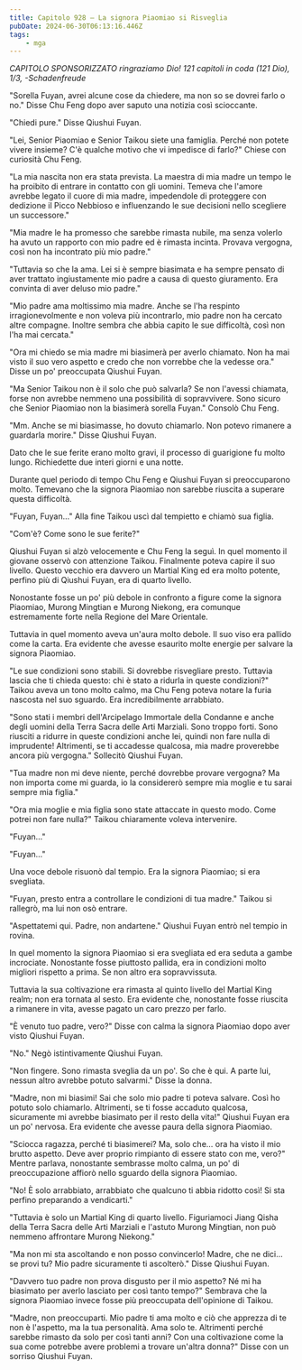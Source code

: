 ```yaml
---
title: Capitolo 928 – La signora Piaomiao si Risveglia
pubDate: 2024-06-30T06:13:16.446Z
tags:
    - mga
---
```



<em>CAPITOLO SPONSORIZZATO ringraziamo Dio!
121 capitoli in coda (121 Dio), 1/3,
-Schadenfreude</em>


"Sorella Fuyan, avrei alcune cose da chiedere, ma non so se dovrei farlo o no." Disse Chu Feng dopo aver saputo una notizia così scioccante.


"Chiedi pure." Disse Qiushui Fuyan.


"Lei, Senior Piaomiao e Senior Taikou siete una famiglia. Perché non potete vivere insieme? C'è qualche motivo che vi impedisce di farlo?" Chiese con curiosità Chu Feng.


"La mia nascita non era stata prevista. La maestra di mia madre un tempo le ha proibito di entrare in contatto con gli uomini. Temeva che l'amore avrebbe legato il cuore di mia madre, impedendole di proteggere con dedizione il Picco Nebbioso e influenzando le sue decisioni nello scegliere un successore."


"Mia madre le ha promesso che sarebbe rimasta nubile, ma senza volerlo ha avuto un rapporto con mio padre ed è rimasta incinta. Provava vergogna, così non ha incontrato più mio padre."


"Tuttavia so che la ama. Lei si è sempre biasimata e ha sempre pensato di aver trattato ingiustamente mio padre a causa di questo giuramento. Era convinta di aver deluso mio padre."


"Mio padre ama moltissimo mia madre. Anche se l'ha respinto irragionevolmente e non voleva più incontrarlo, mio padre non ha cercato altre compagne. Inoltre sembra che abbia capito le sue difficoltà, così non l'ha mai cercata."


"Ora mi chiedo se mia madre mi biasimerà per averlo chiamato. Non ha mai visto il suo vero aspetto e credo che non vorrebbe che la vedesse ora." Disse un po' preoccupata Qiushui Fuyan.


"Ma Senior Taikou non è il solo che può salvarla? Se non l'avessi chiamata, forse non avrebbe nemmeno una possibilità di sopravvivere. Sono sicuro che Senior Piaomiao non la biasimerà sorella Fuyan." Consolò Chu Feng.


"Mm. Anche se mi biasimasse, ho dovuto chiamarlo. Non potevo rimanere a guardarla morire." Disse Qiushui Fuyan.


Dato che le sue ferite erano molto gravi, il processo di guarigione fu molto lungo. Richiedette due interi giorni e una notte.


Durante quel periodo di tempo Chu Feng e Qiushui Fuyan si preoccuparono molto. Temevano che la signora Piaomiao non sarebbe riuscita a superare questa difficoltà.


"Fuyan, Fuyan..." Alla fine Taikou uscì dal tempietto e chiamò sua figlia.


"Com'è? Come sono le sue ferite?"


Qiushui Fuyan si alzò velocemente e Chu Feng la seguì. In quel momento il giovane osservò con attenzione Taikou. Finalmente poteva capire il suo livello. Questo vecchio era davvero un Martial King ed era molto potente, perfino più di Qiushui Fuyan, era di quarto livello.


Nonostante fosse un po' più debole in confronto a figure come la signora Piaomiao, Murong Mingtian e Murong Niekong, era comunque estremamente forte nella Regione del Mare Orientale.


Tuttavia in quel momento aveva un'aura molto debole. Il suo viso era pallido come la carta. Era evidente che avesse esaurito molte energie per salvare la signora Piaomiao.


"Le sue condizioni sono stabili. Si dovrebbe risvegliare presto. Tuttavia lascia che ti chieda questo: chi è stato a ridurla in queste condizioni?" Taikou aveva un tono molto calmo, ma Chu Feng poteva notare la furia nascosta nel suo sguardo. Era incredibilmente arrabbiato.


"Sono stati i membri dell'Arcipelago Immortale della Condanne e anche degli uomini della Terra Sacra delle Arti Marziali. Sono troppo forti. Sono riusciti a ridurre in queste condizioni anche lei, quindi non fare nulla di imprudente! Altrimenti, se ti accadesse qualcosa, mia madre proverebbe ancora più vergogna." Sollecitò Qiushui Fuyan.


"Tua madre non mi deve niente, perché dovrebbe provare vergogna? Ma non importa come mi guarda, io la considererò sempre mia moglie e tu sarai sempre mia figlia."


"Ora mia moglie e mia figlia sono state attaccate in questo modo. Come potrei non fare nulla?" Taikou chiaramente voleva intervenire.


"Fuyan..."


"Fuyan..."


Una voce debole risuonò dal tempio. Era la signora Piaomiao; si era svegliata.


"Fuyan, presto entra a controllare le condizioni di tua madre." Taikou si rallegrò, ma lui non osò entrare.


"Aspettatemi qui. Padre, non andartene." Qiushui Fuyan entrò nel tempio in rovina.


In quel momento la signora Piaomiao si era svegliata ed era seduta a gambe incrociate. Nonostante fosse piuttosto pallida, era in condizioni molto migliori rispetto a prima. Se non altro era sopravvissuta.


Tuttavia la sua coltivazione era rimasta al quinto livello del Martial King realm; non era tornata al sesto. Era evidente che, nonostante fosse riuscita a rimanere in vita, avesse pagato un caro prezzo per farlo.


"È venuto tuo padre, vero?" Disse con calma la signora Piaomiao dopo aver visto Qiushui Fuyan.


"No." Negò istintivamente Qiushui Fuyan.


"Non fingere. Sono rimasta sveglia da un po'. So che è qui. A parte lui, nessun altro avrebbe potuto salvarmi." Disse la donna.


"Madre, non mi biasimi! Sai che solo mio padre ti poteva salvare. Così ho potuto solo chiamarlo. Altrimenti, se ti fosse accaduto qualcosa, sicuramente mi avrebbe biasimato per il resto della vita!" Qiushui Fuyan era un po' nervosa. Era evidente che avesse paura della signora Piaomiao.


 "Sciocca ragazza, perché ti biasimerei? Ma, solo che... ora ha visto il mio brutto aspetto. Deve aver proprio rimpianto di essere stato con me, vero?" Mentre parlava, nonostante sembrasse molto calma, un po' di preoccupazione affiorò nello sguardo della signora Piaomiao.


"No! È solo arrabbiato, arrabbiato che qualcuno ti abbia ridotto così! Si sta perfino preparando a vendicarti."


"Tuttavia è solo un Martial King di quarto livello. Figuriamoci Jiang Qisha della Terra Sacra delle Arti Marziali e l'astuto Murong Mingtian, non può nemmeno affrontare Murong Niekong."


"Ma non mi sta ascoltando e non posso convincerlo! Madre, che ne dici... se provi tu? Mio padre sicuramente ti ascolterò." Disse Qiushui Fuyan.


"Davvero tuo padre non prova disgusto per il mio aspetto? Né mi ha biasimato per averlo lasciato per così tanto tempo?" Sembrava che la signora Piaomiao invece fosse più preoccupata dell'opinione di Taikou.


"Madre, non preoccuparti. Mio padre ti ama molto e ciò che apprezza di te non è l'aspetto, ma la tua personalità. Ama solo te. Altrimenti perché sarebbe rimasto da solo per così tanti anni? Con una coltivazione come la sua come potrebbe avere problemi a trovare un'altra donna?" Disse con un sorriso Qiushui Fuyan.
                                


                                



